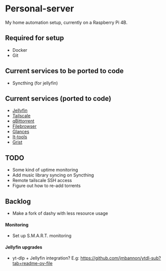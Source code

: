 # Personal-server

My home automation setup, currently on a Raspberry Pi 4B.

## Required for setup

* Docker
* Git

## Current services to be ported to code

* Syncthing (for jellyfin)

## Current services (ported to code)

* [Jellyfin](https://github.com/jellyfin/jellyfin)
* [Tailscale](https://tailscale.com/)
* [qBittorrent](https://github.com/qbittorrent/qBittorrent)
* [Filebrowser](https://filebrowser.org/)
* [Glances](https://glances.readthedocs.io/en/latest/index.html)
* [It-tools](https://github.com/CorentinTh/it-tools)
* [Grist](https://github.com/gristlabs/grist-core)

## TODO
* Some kind of uptime monitoring
* Add music library syncing on Syncthing
* Remote tailscale SSH access
* Figure out how to re-add torrents

## Backlog
* Make a fork of dashy with less resource usage

#### Monitoring
* Set up S.M.A.R.T. monitoring

#### Jellyfin upgrades
* yt-dlp + Jellyfin integration? E.g: https://github.com/jmbannon/ytdl-sub?tab=readme-ov-file
